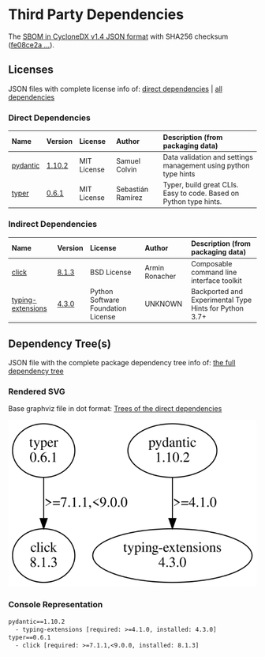 # Third Party Dependencies

<!--[[[fill sbom_sha256()]]]-->
The [SBOM in CycloneDX v1.4 JSON format](https://github.com/sthagen/pilli/blob/default/sbom.json) with SHA256 checksum ([fe08ce2a ...](https://raw.githubusercontent.com/sthagen/pilli/default/sbom.json.sha256 "sha256:fe08ce2aeb395fab893daa618395b32e896f2796a6d1f5960a169f90b95a123a")).
<!--[[[end]]] (checksum: 73bf9dcc9bb1630a0f7e4db0dd6c6728)-->
## Licenses 

JSON files with complete license info of: [direct dependencies](direct-dependency-licenses.json) | [all dependencies](all-dependency-licenses.json)

### Direct Dependencies

<!--[[[fill direct_dependencies_table()]]]-->
| Name                                             | Version                                             | License     | Author            | Description (from packaging data)                                  |
|:-------------------------------------------------|:----------------------------------------------------|:------------|:------------------|:-------------------------------------------------------------------|
| [pydantic](https://github.com/pydantic/pydantic) | [1.10.2](https://pypi.org/project/pydantic/1.10.2/) | MIT License | Samuel Colvin     | Data validation and settings management using python type hints    |
| [typer](https://github.com/tiangolo/typer)       | [0.6.1](https://pypi.org/project/typer/0.6.1/)      | MIT License | Sebastián Ramírez | Typer, build great CLIs. Easy to code. Based on Python type hints. |
<!--[[[end]]] (checksum: ba7d82529443076bc022241162453539)-->

### Indirect Dependencies

<!--[[[fill indirect_dependencies_table()]]]-->
| Name                                                                                           | Version                                                    | License                            | Author         | Description (from packaging data)                      |
|:-----------------------------------------------------------------------------------------------|:-----------------------------------------------------------|:-----------------------------------|:---------------|:-------------------------------------------------------|
| [click](https://palletsprojects.com/p/click/)                                                  | [8.1.3](https://pypi.org/project/click/8.1.3/)             | BSD License                        | Armin Ronacher | Composable command line interface toolkit              |
| [typing-extensions](https://github.com/python/typing/blob/master/typing_extensions/README.rst) | [4.3.0](https://pypi.org/project/typing-extensions/4.3.0/) | Python Software Foundation License | UNKNOWN        | Backported and Experimental Type Hints for Python 3.7+ |
<!--[[[end]]] (checksum: 6f7fd4c343eb373418db0ee9e885e909)-->

## Dependency Tree(s)

JSON file with the complete package dependency tree info of: [the full dependency tree](package-dependency-tree.json)

### Rendered SVG

Base graphviz file in dot format: [Trees of the direct dependencies](package-dependency-tree.dot.txt)

<img src="./package-dependency-tree.svg" alt="Trees of the direct dependencies" title="Trees of the direct dependencies"/>

### Console Representation

<!--[[[fill dependency_tree_console_text()]]]-->
````console
pydantic==1.10.2
  - typing-extensions [required: >=4.1.0, installed: 4.3.0]
typer==0.6.1
  - click [required: >=7.1.1,<9.0.0, installed: 8.1.3]
````
<!--[[[end]]] (checksum: 4b5e787b58b17cf043812336b863be30)-->
